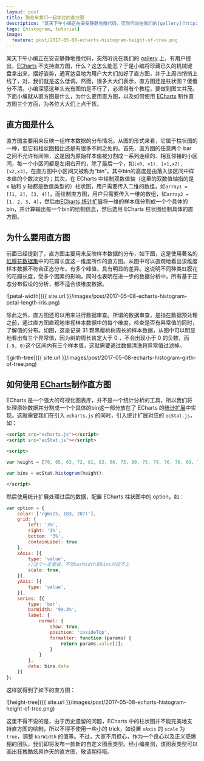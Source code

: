 ```yaml
---
layout: post
title: 那些年我们一起学过的直方图
description: "某天下午小编正在安安静静地撸代码，突然听说在我们的[gallery](http://gallery.echartsjs.com/explore.html#sort=rank~timeframe=all~author=all)上，有用户提出，[ECharts](http://echarts.baidu.com/index.html)不支持直方图，什么？这怎么能忍？于是小编将珍藏已久的机械键盘拿出来，摆好姿势，通宵达旦地为用户大大们加好了直方图，并于上周四悄悄上线了，对，我们就是这么低调。然而，很多大大们表示，直方图还是柱状图？傻傻分不清。小编深感这年头光有图怕是不行了，必须得有个教程，要做到图文并茂。下面小编就从直方图是什么，为什么要用直方图，以及如何使用[ECharts](http://echarts.baidu.com/index.html)制作直方图三个方面，为各位大大们上点干货。"
tags: [histogram, tutorial]
image:
  feature: post/2017-05-08-echarts-histogram-height-of-tree.png
---
```


某天下午小编正在安安静静地撸代码，突然听说在我们的 [gallery](http://gallery.echartsjs.com/explore.html#sort=rank~timeframe=all~author=all) 上，有用户提出，[ECharts](http://echarts.baidu.com/index.html) 不支持直方图，什么？这怎么能忍？于是小编将珍藏已久的机械键盘拿出来，摆好姿势，通宵达旦地为用户大大们加好了直方图，并于上周四悄悄上线了，对，我们就是这么低调。然而，很多大大们表示，直方图还是柱状图？傻傻分不清。小编深感这年头光有图怕是不行了，必须得有个教程，要做到图文并茂。下面小编就从直方图是什么，为什么要用直方图，以及如何使用 [ECharts](http://echarts.baidu.com/index.html) 制作直方图三个方面，为各位大大们上点干货。

## 直方图是什么

直方图主要用来反映一组样本数据的分布情况。从图的形式来看，它属于柱状图的一种，但它和柱状图相比还是有很多不同之处的。首先，直方图的任意两个 bar 之间不允许有间隙，这是因为原始样本值被分割成一系列连续的、相互邻接的小区间，每一个小区间都是左闭右开的，除了最后一个，如`[x0, x1), [x1,x2), [x2,x3]`，在直方图中小区间又被称为“bin”。其中bin的高度是由落入该区间中样本值的个数决定的；其次，在 ECharts 中绘制双数值轴（这里的双数值轴指的是 x 轴和 y 轴都是数值类型的）柱状图，用户需要传入二维的数组，如`array1 = [[1, 2], [3, 4]]`，而绘制直方图，用户只需要传入一维的数组，如`array2 = [1, 2, 3, 4]`，然后由[ECharts 统计扩展](https://github.com/ecomfe/echarts-stat)将一维的样本值分割成一个个具体的bin，并计算输出每一个bin的绘制信息，然后选用 ECharts 柱状图绘制具体的直方图。

## 为什么要用直方图

前面已经提到了，直方图主要用来反映样本数据的分布，如下图，这是使用著名的[虹膜花数据集](https://en.wikipedia.org/wiki/Iris_flower_data_set)中的花瓣长度这一维度所作的直方图。从图中可以直观地看出该维度样本数据不符合正态分布，有多个峰值，具有明显的差异。这说明不同种类虹膜花的花瓣长度，受多个因素的影响，同时也表明在进一步的数据分析中，所有基于正态分布假设的分析，都不适合该维度数据。

![petal-width]({{ site.url }}/images/post/2017-05-08-echarts-histogram-petal-length-iris.png)

除此之外，直方图还可以用来进行数据审查。所谓的数据审查，是指在数据预处理之前，通过直方图直观地审视样本数据中的每个维度，检查是否有异常值的同时，了解值的分布。如图，这是记录 31 颗黑樱桃树周长的样本数据，从图中可以明显地看出有三个异常值，因为树的周长肯定大于 0 ，不会出现小于 0 的负数，而`[-5, 0)`这个区间内有三个样本值，这就需要通过数据清洗将异常值过滤掉。

![girth-tree]({{ site.url }}/images/post/2017-05-08-echarts-histogram-girth-of-tree.png)

## 如何使用 [ECharts](http://echarts.baidu.com/index.html)制作直方图

ECharts 是一个强大的可视化图表库，并不是一个统计分析的工具，所以我们将处理原始数据并分割成一个个具体的bin这一部分放在了 ECharts 的[统计扩展](https://github.com/ecomfe/echarts-stat)中实现。这就需要我们在引入 `echarts.js` 的同时，引入统计扩展对应的 `ecStat.js`，如：

```html
<script src="echarts.js"></script>
<script src="ecStat.js"></script>

<script>

var height = [70, 65, 63, 72, 81, 83, 66, 75, 80, 75, 79, 76, 76, 69, 75, 74, 85, 86, 71, 64, 78, 80, 74, 72, 77, 81, 82, 80, 80, 80, 87];

var bins = ecStat.histogram(height);

</script>
```
然后使用统计扩展处理过后的数据，配置 ECharts 柱状图中的 option，如：

```js
var option = {
    color: ['rgb(25, 183, 207)'],
    grid: {
        left: '3%',
        right: '3%',
        bottom: '3%',
        containLabel: true
    },
    xAxis: [{
        type: 'value',
        //这个一定要设，不然barWidth和bins对应不上
        scale: true,
    }],
    yAxis: [{
        type: 'value',
    }],
    series: [{
        type: 'bar',
        barWidth: '99.3%',
        label: {
            normal: {
                show: true,
                position: 'insideTop',
                formatter: function (params) {
                    return params.value[1];
                }
            }
        },
        data: bins.data
    }]
};

```
这样就得到了如下的直方图：

![height-tree]({{ site.url }}/images/post/2017-05-08-echarts-histogram-height-of-tree.png)

这里不得不说的是，由于历史遗留的问题，ECharts 中的柱状图并不能完美地支持直方图的绘制，所以不得不使用一些小的 trick，如设置 `xAxis` 的 `scale` 为 `true`，调整 `barWidth` 的值等。不过，大家不用担心，作为一个良心以及正义感爆棚的团队，我们即将发布一款新的自定义图表类型。经小编亲测，该图表类型可以画出狂拽酷炫屌炸天的直方图，敬请期待哦。



